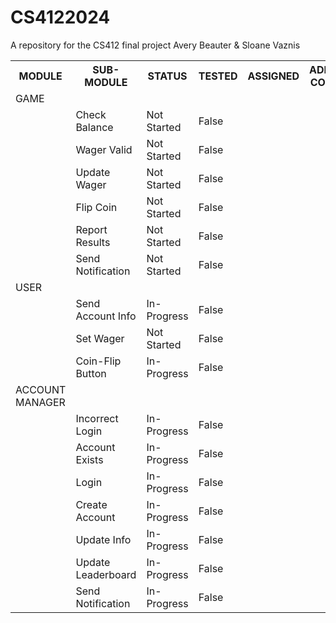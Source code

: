 # CS4122024
A repository for the CS412 final project 
Avery Beauter & Sloane Vaznis
<br>
<table>
  <tr>
    <th>MODULE</th>
    <th>SUB-MODULE</th>
    <th>STATUS</th>
    <th>TESTED</th>
    <th>ASSIGNED</th>
    <th>ADDITIONAL COMMENTS</th>
  </tr>
  <tr>
    <td>GAME</td>
    <td></td>
    <td></td>
    <td></td>
    <td></td>
    <td></td>
  </tr>
  <tr>
    <td></td>
    <td>Check Balance</td>
    <td>Not Started</td>
    <td>False</td>
    <td></td>
    <td></td>
  </tr>
  <tr>
    <td></td>
    <td>Wager Valid</td>
    <td>Not Started</td>
    <td>False</td>
    <td></td>
    <td></td>
  </tr>
  <tr>
    <td></td>
    <td>Update Wager</td>
    <td>Not Started</td>
    <td>False</td>
    <td></td>
    <td></td>
  </tr>
  <tr>
    <td></td>
    <td>Flip Coin</td>
    <td>Not Started</td>
    <td>False</td>
    <td></td>
    <td></td>
  </tr>
  <tr>
    <td></td>
    <td>Report Results</td>
    <td>Not Started</td>
    <td>False</td>
    <td></td>
    <td></td>
  </tr>
  <tr>
    <td></td>
    <td>Send Notification</td>
    <td>Not Started</td>
    <td>False</td>
    <td></td>
    <td></td>
  </tr>
  <tr>
    <tr>
      <td>USER</td>
      <td></td>
      <td></td>
      <td></td>
      <td></td>
      <td></td>
    </tr>
  <tr>
    <td></td>
    <td>Send Account Info</td>
    <td>In-Progress</td>
    <td>False</td>
    <td></td>
    <td></td>
  </tr>
  <tr>
    <td></td>
    <td>Set Wager</td>
    <td>Not Started</td>
    <td>False</td>
    <td></td>
    <td></td>
  </tr>
  <tr>
    <td></td>
    <td>Coin-Flip Button</td>
    <td>In-Progress</td>
    <td>False</td>
    <td></td>
    <td></td>
  </tr>
  <tr>
    <td>ACCOUNT MANAGER</td>
    <td></td>
    <td></td>
    <td></td>
    <td></td>
    <td></td>
  </tr>
  <tr>
    <td></td>
    <td>Incorrect Login</td>
    <td>In-Progress</td>
    <td>False</td>
    <td></td>
    <td></td>
  </tr>
  <tr>
    <td></td>
    <td>Account Exists</td>
    <td>In-Progress</td>
    <td>False</td>
    <td></td>
    <td></td>
  </tr>
  <tr>
    <td></td>
    <td>Login</td>
    <td>In-Progress</td>
    <td>False</td>
    <td></td>
    <td></td>
  </tr>
  <tr>
    <td></td>
    <td>Create Account</td>
    <td>In-Progress</td>
    <td>False</td>
    <td></td>
    <td></td>
  </tr>
  <tr>
    <td></td>
    <td>Update Info</td>
    <td>In-Progress</td>
    <td>False</td>
    <td></td>
    <td></td>
  </tr>
  <tr>
    <td></td>
    <td>Update Leaderboard</td>
    <td>In-Progress</td>
    <td>False</td>
    <td></td>
    <td></td>
  </tr>
  <tr>
    <td></td>
    <td>Send Notification</td>
    <td>In-Progress</td>
    <td>False</td>
    <td></td>
    <td></td>
  </tr>
</table>
